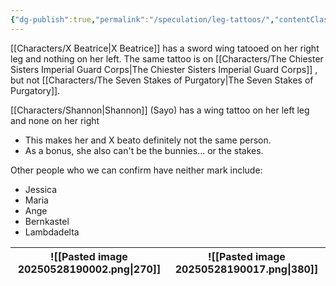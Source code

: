 ```yaml
---
{"dg-publish":true,"permalink":"/speculation/leg-tattoos/","contentClasses":"center-headings red-truth red-links blue-truth"}
---
```


[[Characters/X Beatrice\|X Beatrice]] has a sword wing tatooed on her right leg and nothing on her left.
The same tattoo is on [[Characters/The Chiester Sisters Imperial Guard Corps\|The Chiester Sisters Imperial Guard Corps]] , but not [[Characters/The Seven Stakes of Purgatory\|The Seven Stakes of Purgatory]].

[[Characters/Shannon\|Shannon]] (Sayo) has a wing tattoo on her left leg and none on her right
- This makes her and X beato definitely not the same person.
- As a bonus, she also can't be the bunnies... or the stakes.

Other people who we can confirm have neither mark include:
- Jessica
- Maria
- Ange
- Bernkastel
- Lambdadelta

| ![[Pasted image 20250528190002.png\|270]] | ![[Pasted image 20250528190017.png\|380]] |
| ----------------------------------------- | ----------------------------------------- |
